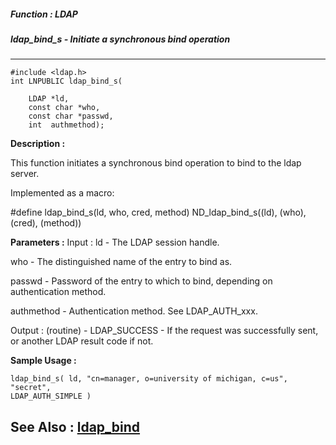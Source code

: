##### Function : LDAP
##### ldap_bind_s - Initiate a synchronous bind operation
---
```
#include <ldap.h>
int LNPUBLIC ldap_bind_s(

	LDAP *ld,
	const char *who,
	const char *passwd,
	int  authmethod);
```
**Description :**

This function initiates a synchronous bind operation to bind to the ldap server.

Implemented as a macro:

#define ldap_bind_s(ld, who, cred, method) ND_ldap_bind_s((ld), (who), (cred), 
(method))

**Parameters :**
Input :
ld  -  The LDAP session handle.

who  -  The distinguished name of the entry to bind as.

passwd  -  Password of the entry to which to bind, depending on authentication method.

authmethod  -  Authentication method.  See LDAP_AUTH_xxx.

Output :
(routine)  -  LDAP_SUCCESS  - If the request was successfully sent, or another LDAP result code if not.



**Sample Usage :**
```
ldap_bind_s( ld, "cn=manager, o=university of michigan, c=us", "secret", 
LDAP_AUTH_SIMPLE )
```
**See Also :**
[ldap_bind](/domino-c-api-docs/reference/Func/ldap_bind)
---
